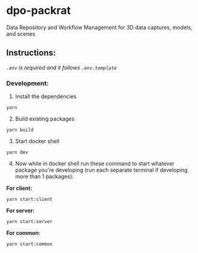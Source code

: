# dpo-packrat
Data Repository and Workflow Management for 3D data captures, models, and scenes

## Instructions:

*`.env` is required and it follows `.env.template`*

### Development:

1. Install the dependencies

``` 
yarn
```

2. Build existing packages

``` 
yarn build
```

3. Start docker shell

``` 
yarn dev
```

4. Now while in docker shell run these command to start whatever package you're developing (run each separate terminal if developing more than 1 packages):

**For client:**

``` 
yarn start:client
``` 

**For server:**

```
yarn start:server
``` 

**For common:**

```
yarn start:common
``` 
